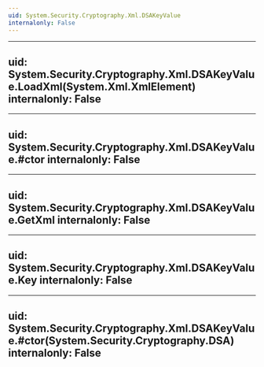 ```yaml
---
uid: System.Security.Cryptography.Xml.DSAKeyValue
internalonly: False
---
```


---
uid: System.Security.Cryptography.Xml.DSAKeyValue.LoadXml(System.Xml.XmlElement)
internalonly: False
---

---
uid: System.Security.Cryptography.Xml.DSAKeyValue.#ctor
internalonly: False
---

---
uid: System.Security.Cryptography.Xml.DSAKeyValue.GetXml
internalonly: False
---

---
uid: System.Security.Cryptography.Xml.DSAKeyValue.Key
internalonly: False
---

---
uid: System.Security.Cryptography.Xml.DSAKeyValue.#ctor(System.Security.Cryptography.DSA)
internalonly: False
---
